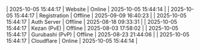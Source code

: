 | 2025-10-05 15:44:17 | Website | Online | 2025-10-05 15:44:14 |
| 2025-10-05 15:44:17 | Registration | Offline | 2025-09-09 16:40:23 |
| 2025-10-05 15:44:17 | Auth Server | Offline | 2025-08-18 09:33:31 |
| 2025-10-05 15:44:17 | Kezan (PvE) | Offline | 2025-08-03 17:58:02 |
| 2025-10-05 15:44:17 | Gurubashi (PvP) | Offline | 2025-08-23 21:44:06 |
| 2025-10-05 15:44:17 | Cloudflare | Online | 2025-10-05 15:44:14 |
